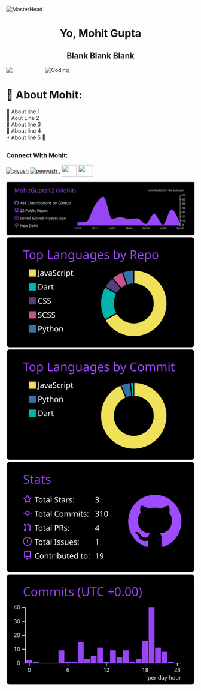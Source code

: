 

![MasterHead](https://user-images.githubusercontent.com/10498744/210012254-234538ff-d198-48aa-8964-37e6fd45d227.gif)
<h1 align="center">Yo, Mohit Gupta</h1> 
<h2 align="center">Blank Blank Blank </h2>
<img align="right" alt="Coding" width="400" src="https://image.myanimelist.net/ui/_3fYL8i6Q-n-155t3dn_4hksVs3MIJxHadG7A7FI_oTy9pL-UqrC-cycJtDkuZzC"

[![](https://visitcount.itsvg.in/api?id=piyushhhxyz&icon=0&color=6)](https://visitcount.itsvg.in)
<!-- <p align="left"> <img src="https://komarev.com/ghpvc/?username=piyushbhawsar&label=Profile%20views&color=000000&style=flat" alt="piyushbhawsar" /> </p>-->

# 💫 About Mohit:
🔭 About line 1<br>👯 Aout Line 2 <br>🌱 About line 3<br>💬 About line 4<br>⚡ About line 5 💫

<h3 align="left">Connect With Mohit:</h3>
<p align="left">
<a href="https://twitter.com/piyush" target="blank"><img align="center" src="https://raw.githubusercontent.com/rahuldkjain/github-profile-readme-generator/master/src/images/icons/Social/twitter.svg" alt="piyush" height="30" width="40" /></a>
<a href="https://linkedin.com/in/peeyush ." target="blank"><img align="center" src="https://raw.githubusercontent.com/rahuldkjain/github-profile-readme-generator/master/src/images/icons/Social/linked-in-alt.svg" alt="peeyush ." height="30" width="40" /></a>
<a href="https://codeforces.com/profile/" target="blank"><img align="center" src="https://raw.githubusercontent.com/rahuldkjain/github-profile-readme-generator/master/src/images/icons/Social/codeforces.svg" alt="" height="30" width="40" /></a>
<a href="https://www.leetcode.com/" target="blank"><img align="center" src="https://raw.githubusercontent.com/rahuldkjain/github-profile-readme-generator/master/src/images/icons/Social/leet-code.svg" alt="" height="30" width="40" /></a>
</p>

  <a href="https://github.com/vn7n24fzkq/github-profile-summary-cards">
    <img src="https://raw.githubusercontent.com/MohitGupta12/MohitGupta12/master/profile-summary-card-output/midnight_purple/0-profile-details.svg" />
  </a>
  <a href="https://github.com/vn7n24fzkq/github-profile-summary-cards">
    <img src="https://raw.githubusercontent.com/MohitGupta12/MohitGupta12/master/profile-summary-card-output/midnight_purple/1-repos-per-language.svg" />
  </a>
  <a href="https://github.com/vn7n24fzkq/github-profile-summary-cards">
    <img src="https://raw.githubusercontent.com/MohitGupta12/MohitGupta12/master/profile-summary-card-output/midnight_purple/2-most-commit-language.svg" />
  </a>
  <a href="https://github.com/vn7n24fzkq/github-profile-summary-cards">
    <img src="https://raw.githubusercontent.com/MohitGupta12/MohitGupta12/master/profile-summary-card-output/midnight_purple/3-stats.svg" />
  </a>
  <a href="https://github.com/vn7n24fzkq/github-profile-summary-cards">
    <img src="https://raw.githubusercontent.com/MohitGupta12/MohitGupta12/master/profile-summary-card-output/midnight_purple/4-productive-time.svg" />
  </a>

